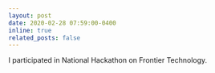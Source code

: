 ```yaml
---
layout: post
date: 2020-02-28 07:59:00-0400
inline: true
related_posts: false
---
```


I participated in National Hackathon on Frontier Technology.

